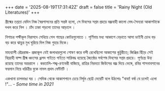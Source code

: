 +++
date = '2025-08-19T17:31:42Z'
draft = false
title = 'Rainy Night (Old Literatures)'
+++

গ্রীষ্মের তপ্ততা যেদিন নিজ স্বৈরশাসনের প্রতি সন্তষ্ট হলো, সে দিবসের সপ্তম প্রহরে বজ্রবাহী কালো মেঘ-সৈন্যরা আকাশটাকে দখল করে নিল । চাঁদ ঢাকা পড়লো তাদের আড়ালে ।

নিশাচর পক্ষীকূল নিরাপদে সেধিয়ে গেল গাছের কোটরগুলোতে । পূর্ণিমায় মধ্য আকাশে বেড়াতে আসা ডাইনী চোখ বড় বড় করে ঝাড়ুর মুখ ঘুরিয়ে দিল নিজ গুহার দিকে।

মাহব্যাপী রৌদ্ররাজ- প্রজাকূল যেই জলাধারগুলো শোষণ করে বন্দী রেখেছিলো আকাশের কুঠুরীতে; জিঞ্জির ছিঁড়ে সেই বিদ্রোহী বাষ্প গ্রীষ্ম ধ্বংসের ধ্রূপদ গাইতে গাইতে সারিবদ্ধ হয়েছে জ্যৈষ্ঠের সর্বশেষ দিবসের সপ্তম প্রহরে। পূর্ণচন্দ্র উহ্য রয়েছে তাদের অন্তরালে ।
করতালি-শঙ্খ-রণভেরী বাজিয়ে, রাত্রির নিরবতা জিউসের বজ্র দিয়ে ভেঙ্গে, রবির শাসনাবসানের ফরমান নিয়ে ধরিত্রীর বুকে নামল প্রথম ফোঁটাটি ।

একখানা চালভাঙা ঘর । সেদিক থেকে আকাশপানে চেয়ে নির্ঘুম ছোট্ট মেয়েটি বলে উঠলোঃ "বাবা! বর্ষা যে চলেই এলো !"... 
    - *Some time in 2021*